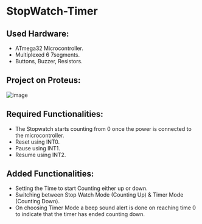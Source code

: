 # StopWatch-Timer
## Used Hardware:
- ATmega32 Microcontroller.
- Multiplexed 6 7segments.
- Buttons, Buzzer, Resistors.

## Project on Proteus: 
![image](https://github.com/EsraaKhaledMostafa/StopWatch-Timer/assets/87395019/68c87a14-54df-487f-90f0-e2112f9b2c00)


## Required Functionalities:
- The Stopwatch starts counting from 0 once the power is connected to the microcontroller.
- Reset using INT0.
- Pause using INT1.
- Resume using INT2.

## Added Functionalities:  
- Setting the Time to start Counting either up or down.
- Switching between Stop Watch Mode (Counting Up) & Timer Mode (Counting Down).
- On choosing Timer Mode a beep sound alert is done on reaching time 0 to indicate that the timer has ended counting down.
